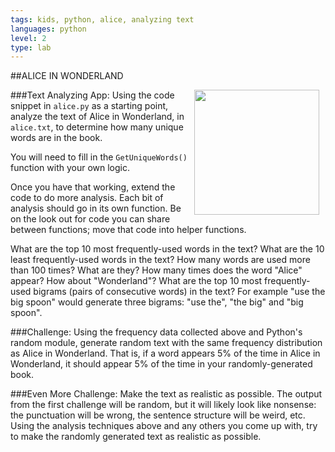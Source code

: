 ```yaml
---
tags: kids, python, alice, analyzing text
languages: python
level: 2
type: lab
---
```

##ALICE IN WONDERLAND

###Text Analyzing App:
<img src="http://www.alice-in-wonderland.net/alicepic/alice-in-wonderland/1book33.jpg" width="200px" align="right" hspace="10">
Using the code snippet in `alice.py` as a starting point, analyze the text of Alice in Wonderland, in `alice.txt`, to determine how many unique words are in the book.

You will need to fill in the `GetUniqueWords()` function with your own logic.

Once you have that working, extend the code to do more analysis. Each bit of analysis should go in its own function. Be on the look out for code you can share between functions; move that code into helper functions.

What are the top 10 most frequently-used words in the text?
What are the 10 least frequently-used words in the text?
How many words are used more than 100 times? What are they?
How many times does the word "Alice" appear? How about "Wonderland"?
What are the top 10 most frequently-used bigrams (pairs of consecutive words) in the text? For example "use the big spoon" would generate three bigrams: "use the", "the big" and "big spoon".

###Challenge:
Using the frequency data collected above and Python's random module, generate random text with the same frequency distribution as Alice in Wonderland. That is, if a word appears 5% of the time in Alice in Wonderland, it should appear 5% of the time in your randomly-generated book.

###Even More Challenge:
Make the text as realistic as possible. The output from the first challenge will be random, but it will likely look like nonsense: the punctuation will be wrong, the sentence structure will be weird, etc. Using the analysis techniques above and any others you come up with, try to make the randomly generated text as realistic as possible.
